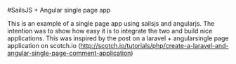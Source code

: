 #SailsJS + Angular single page app

This is an example of a single page app using sailsjs and angularjs. The intention was to show how easy it is to integrate the two and build nice applications. This was inspired by the post on a laravel + angularsingle page application on scotch.io (http://scotch.io/tutorials/php/create-a-laravel-and-angular-single-page-comment-application)
